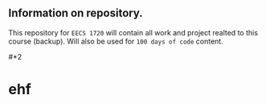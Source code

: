 ## Information on repository.

This repository for `EECS 1720` will contain all work and project realted to this course (backup). Will also be used for `100 days of code` content. 


#*2
# ehf
